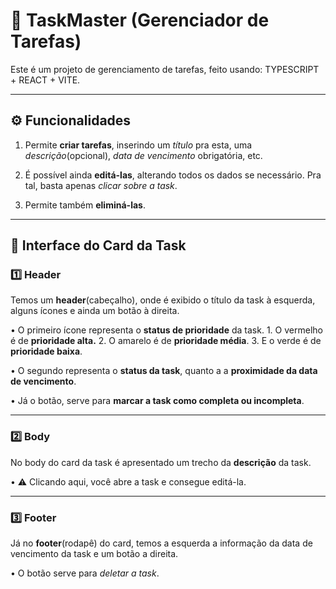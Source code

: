 # 🎯 TaskMaster (Gerenciador de Tarefas)

  Este é um projeto de gerenciamento de tarefas, feito usando: TYPESCRIPT + REACT + VITE.

  ---
  
## ⚙️ Funcionalidades

  1. Permite **criar tarefas**, inserindo um *título* pra esta, uma *descrição*(opcional), *data de vencimento* obrigatória, etc.

  2. É possível ainda **editá-las**, alterando todos os dados se necessário. Pra tal, basta apenas *clicar sobre a task*.

  3. Permite também **eliminá-las**.

  ---

## 🧩 Interface do Card da Task

### 1️⃣ Header

  Temos um **header**(cabeçalho), onde é exibido o título da task à esquerda, alguns ícones e ainda um botão à direita.
  
  • O primeiro ícone representa o **status de prioridade** da task.
    1. O vermelho é de **prioridade alta.**
    2. O amarelo é de **prioridade média**.
    3. E o verde é de **prioridade baixa**.

  • O segundo representa o **status da task**, quanto a a **proximidade da data de vencimento**.

  • Já o botão, serve para **marcar a task como completa ou incompleta**.

  ---

### 2️⃣ Body

  No body do card da task é apresentado um trecho da **descrição** da task.

  • ⚠️ Clicando aqui, você abre a task e consegue editá-la.

  ---

### 3️⃣ Footer

  Já no **footer**(rodapê) do card, temos a esquerda a informação da data de vencimento da task e um botão a direita.
  
  • O botão serve para *deletar a task*.